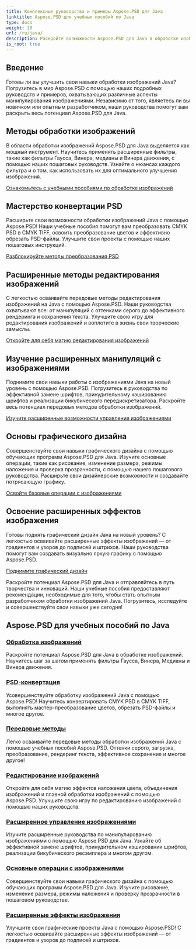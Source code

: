 ```yaml
---
title: Комплексные руководства и примеры Aspose.PSD для Java
linktitle: Aspose.PSD для учебных пособий по Java
type: docs
weight: 10
url: /ru/java/
description: Раскройте возможности Aspose.PSD для Java в обработке изображений! Освойте такие фильтры, как фильтры Гаусса, Винера, Медианы и Винера движения, с помощью пошаговых руководств.
is_root: true
---
```


## Введение

Готовы ли вы улучшить свои навыки обработки изображений Java? Погрузитесь в мир Aspose.PSD с помощью наших подробных руководств и примеров, охватывающих различные аспекты манипулирования изображениями. Независимо от того, являетесь ли вы новичком или опытным разработчиком, наши руководства помогут вам раскрыть весь потенциал Aspose.PSD для Java.

## Методы обработки изображений

В области обработки изображений Aspose.PSD для Java выделяется как мощный инструмент. Научитесь применять расширенные фильтры, такие как фильтры Гаусса, Винера, медианы и Винера движения, с помощью наших пошаговых руководств. Узнайте о нюансах каждого фильтра и о том, как использовать их для оптимального улучшения изображения.

[Ознакомьтесь с учебными пособиями по обработке изображений](./image-processing/)

## Мастерство конвертации PSD

Расширьте свои возможности обработки изображений Java с помощью Aspose.PSD! Наши учебные пособия помогут вам преобразовать CMYK PSD в CMYK TIFF, освоить преобразование цветов и эффективно обрезать PSD-файлы. Улучшите свои проекты с помощью наших пошаговых инструкций.

[Разблокируйте методы преобразования PSD](./psd-conversion/)

## Расширенные методы редактирования изображений

С легкостью осваивайте передовые методы редактирования изображений на Java с помощью Aspose.PSD. Наши руководства охватывают все: от манипуляций с оттенками серого до эффективного рендеринга и сохранения текста. Улучшите свою игру для редактирования изображений и воплотите в жизнь свои творческие замыслы.

[Откройте для себя магию редактирования изображений](./image-editing/)

## Изучение расширенных манипуляций с изображениями

Поднимите свои навыки работы с изображениями Java на новый уровень с помощью Aspose.PSD. Погрузитесь в руководства по эффективной замене шрифтов, принудительному кэшированию шрифтов и реализации бикубического передискретизатора. Раскройте весь потенциал передовых методов обработки изображений.

[Изучите расширенные возможности управления изображениями](./advanced-image-manipulation/)

## Основы графического дизайна

Совершенствуйте свои навыки графического дизайна с помощью обучающих программ Aspose.PSD для Java. Изучите основные операции, такие как рисование, изменение размера, режимы наложения и проверка прозрачности, с помощью нашего пошагового руководства. Расширьте свои дизайнерские возможности и создавайте потрясающую графику.

[Освойте базовые операции с изображениями](./basic-image-operations/)

## Освоение расширенных эффектов изображения

Готовы поднять графический дизайн Java на новый уровень? С легкостью осваивайте расширенные эффекты изображений — от градиентов и узоров до подписей и штрихов. Наши руководства помогут вам создавать визуально яркую графику с помощью Aspose.PSD.

[Поднимите графический дизайн](./advanced-image-effects/)

Раскройте потенциал Aspose.PSD для Java и отправляйтесь в путь творчества и инноваций. Наши учебные пособия предоставляют рекомендации, необходимые для того, чтобы стать опытным разработчиком обработки изображений Java. Погрузитесь, исследуйте и совершенствуйте свои навыки уже сегодня!
## Aspose.PSD для учебных пособий по Java
### [Обработка изображений](./image-processing/)
Раскройте потенциал Aspose.PSD для Java в обработке изображений. Научитесь шаг за шагом применять фильтры Гаусса, Винера, Медианы и Винера движения.
### [PSD-конвертация](./psd-conversion/)
Усовершенствуйте обработку изображений Java с помощью Aspose.PSD! Научитесь конвертировать CMYK PSD в CMYK TIFF, выполнять мастер-преобразование цветов, обрезать PSD-файлы и многое другое. 
### [Передовые методы](./advanced-techniques/)
Легко осваивайте передовые методы обработки изображений Java с помощью учебных пособий Aspose.PSD. Оттенки серого, загрузка, преобразование, рендеринг текста, эффективное сохранение и многое другое!
### [Редактирование изображений](./image-editing/)
Откройте для себя магию эффектов наложения цвета, объединения изображений и плавной обработки изображений с помощью Aspose.PSD. Улучшите свою игру по редактированию изображений с помощью наших руководств.
### [Расширенное управление изображениями](./advanced-image-manipulation/)
Изучите расширенные руководства по манипулированию изображениями с помощью Aspose.PSD для Java. Узнайте об эффективной замене шрифтов, принудительном кэшировании шрифтов, реализации бикубического ресэмплера и многом другом.
### [Основные операции с изображениями](./basic-image-operations/)
Совершенствуйте свои навыки графического дизайна с помощью обучающих программ Aspose.PSD для Java. Изучите рисование, изменение размера, режимы наложения и проверку прозрачности в пошаговом руководстве.
### [Расширенные эффекты изображения](./advanced-image-effects/)
Улучшите свои графические проекты Java с помощью Aspose.PSD! С легкостью осваивайте расширенные эффекты изображений — от градиентов и узоров до подписей и штрихов.